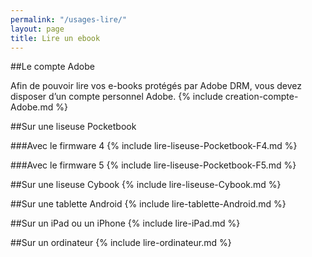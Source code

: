 ```yaml
---
permalink: "/usages-lire/"
layout: page
title: Lire un ebook
---
```


##Le compte Adobe

Afin de pouvoir lire vos e-books protégés par Adobe DRM, vous devez disposer d’un compte personnel Adobe.
{% include creation-compte-Adobe.md %}

##Sur une liseuse Pocketbook

###Avec le firmware 4
{% include lire-liseuse-Pocketbook-F4.md %}

###Avec le firmware 5
{% include lire-liseuse-Pocketbook-F5.md %}

##Sur une liseuse Cybook
{% include lire-liseuse-Cybook.md %}

##Sur une tablette Android
{% include lire-tablette-Android.md %}

##Sur un iPad ou un iPhone
{% include lire-iPad.md %}

##Sur un ordinateur
{% include lire-ordinateur.md %}
